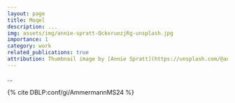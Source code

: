 ```yaml
---
layout: page
title: Moqel
description: ...
img: assets/img/annie-spratt-QckxruozjRg-unsplash.jpg
importance: 1
category: work
related_publications: true
attribution: Thumbnail image by [Annie Spratt](https://unsplash.com/@anniespratt?utm_content=creditCopyText&utm_medium=referral&utm_source=unsplash), on [Unsplash](https://unsplash.com/photos/group-of-people-using-laptop-computer-QckxruozjRg?utm_content=creditCopyText&utm_medium=referral&utm_source=unsplash).
---
```


...

{% cite DBLP:conf/gi/AmmermannMS24 %}